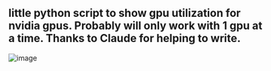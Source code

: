 ## little python script to show gpu utilization for nvidia gpus. Probably will only work with 1 gpu at a time. Thanks to Claude for helping to write.

![image](https://github.com/user-attachments/assets/84fb0fb6-5b4b-4402-a30d-e369ea23e2f3)
